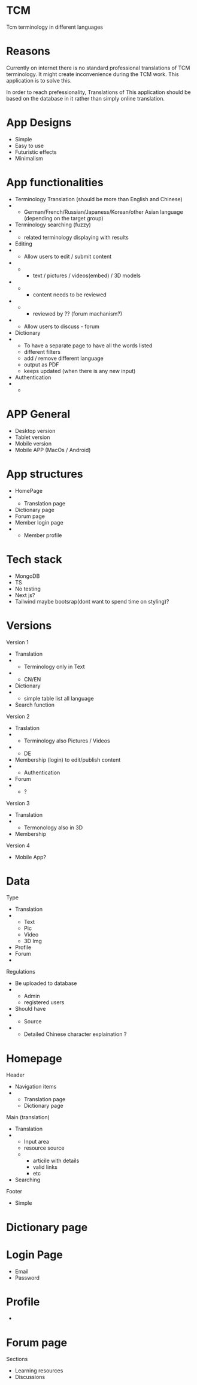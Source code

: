 # TCM 
Tcm terminology in different languages

# Reasons
Currently on internet there is no standard professional translations of TCM terminology. It might create inconvenience during the TCM work. This application is to solve this.

In order to reach prefessionality, 
Translations of This application should be based on the database in it rather than simply online translation.

# App Designs
- Simple
- Easy to use
- Futuristic effects
- Minimalism
  
# App functionalities
- Terminology Translation (should be more than English and Chinese)
- - German/French/Russian/Japaness/Korean/other Asian language (depending on the target group)
- Terminology searching (fuzzy)
- - related terminology displaying with results
- Editing
- - Allow users to edit / submit content
- - - text / pictures / videos(embed) / 3D models 
- - - content needs to be reviewed 
- - - reviewed by ?? (forum machanism?)
- - Allow users to discuss - forum
- Dictionary
- - To have a separate page to have all the words listed
  - different filters
  - add / remove different language
  - output as PDF
  - keeps updated (when there is any new input) 
- Authentication
- - 

# APP General
- Desktop version
- Tablet version
- Mobile version 
- Mobile APP (MacOs / Android)

# App structures
- HomePage
- - Translation page
- Dictionary page
- Forum page
- Member login page
- - Member profile 

# Tech stack
- MongoDB
- TS
- No testing
- Next js?
- Tailwind maybe bootsrap(dont want to spend time on styling)?

# Versions
Version 1
- Translation
- - Terminology only in Text
- - CN/EN
- Dictionary
- - simple table list all language
- Search function
    
Version 2 
- Traslation
- - Terminology also Pictures / Videos
- - DE
- Membership (login) to edit/publish content
- - Authentication
- Forum
- - ?
  
Version 3
- Translation
- - Termonology also in 3D
- Membership

Version 4
- Mobile App?

# Data
Type
- Translation
- - Text
  - Pic
  - Video
  - 3D Img
- Profile
- Forum
- 
Regulations
- Be uploaded to database
- - Admin
  - registered users
- Should have
- - Source
- - Detailed Chinese character explaination ?

  
# Homepage
Header
- Navigation items
- - Translation page
  - Dictionary page
 
Main (translation)
- Translation
- - Input area
  - resource source
  - - articile with details
    - valid links
    - etc
- Searching

Footer
- Simple

# Dictionary page


# Login Page
- Email
- Password

# Profile
- 

# Forum page 
Sections
- Learning resources
- Discussions
